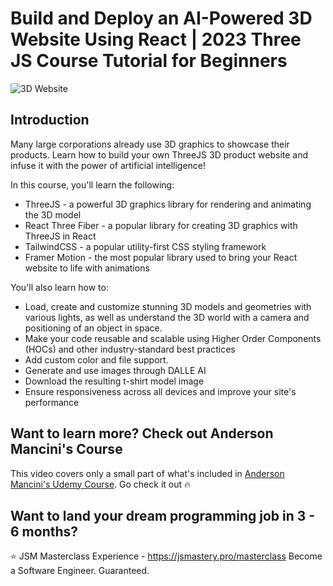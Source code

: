 # Build and Deploy an AI-Powered 3D Website Using React | 2023 Three JS Course Tutorial for Beginners

![3D Website](https://i.ibb.co/Krk39Cf/Thumbnali.png)

## Introduction

Many large corporations already use 3D graphics to showcase their products. Learn how to build your own ThreeJS 3D product website and infuse it with the power of artificial intelligence!

In this course, you'll learn the following:

- ThreeJS - a powerful 3D graphics library for rendering and animating the 3D model
- React Three Fiber - a popular library for creating 3D graphics with ThreeJS in React
- TailwindCSS - a popular utility-first CSS styling framework
- Framer Motion - the most popular library used to bring your React website to life with animations

You'll also learn how to:

- Load, create and customize stunning 3D models and geometries with various lights, as well as understand the 3D world with a camera and positioning of an object in space.
- Make your code reusable and scalable using Higher Order Components (HOCs) and other industry-standard best practices
- Add custom color and file support.
- Generate and use images through DALLE AI
- Download the resulting t-shirt model image
- Ensure responsiveness across all devices and improve your site's performance

## Want to learn more? Check out Anderson Mancini's Course

This video covers only a small part of what's included in [Anderson Mancini's Udemy Course](https://www.udemy.com/course/react-three-fiber-configurator/). Go check it out 🔥

## Want to land your dream programming job in 3 - 6 months?

⭐ JSM Masterclass Experience - https://jsmastery.pro/masterclass
Become a Software Engineer. Guaranteed.
